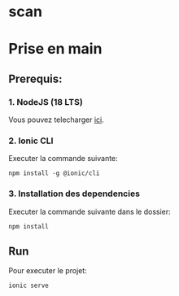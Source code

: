 # scan
 
# Prise en main
## Prerequis:
### 1. NodeJS (18 LTS)
Vous pouvez telecharger [ici](https://nodejs.org/en/download).
### 2. Ionic CLI
Executer la commande suivante: 
```NPM 
npm install -g @ionic/cli
```
### 3. Installation des dependencies
Executer la commande suivante dans le dossier:
```
npm install
```

## Run
Pour executer le projet:
```
ionic serve
```